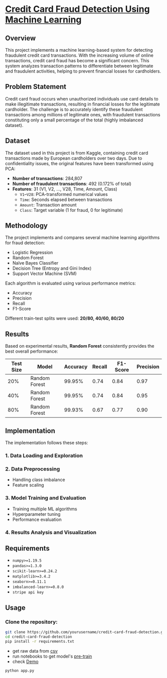 # [Credit Card Fraud Detection Using Machine Learning](https://credit-card-fraud-detection-using-7wmf.onrender.com/)

## Overview
This project implements a machine learning-based system for detecting fraudulent credit card transactions. With the increasing volume of online transactions, credit card fraud has become a significant concern. This system analyzes transaction patterns to differentiate between legitimate and fraudulent activities, helping to prevent financial losses for cardholders.

## Problem Statement
Credit card fraud occurs when unauthorized individuals use card details to make illegitimate transactions, resulting in financial losses for the legitimate cardholder. The challenge is to accurately identify these fraudulent transactions among millions of legitimate ones, with fraudulent transactions constituting only a small percentage of the total (highly imbalanced dataset).

## Dataset
The dataset used in this project is from Kaggle, containing credit card transactions made by European cardholders over two days. Due to confidentiality issues, the original features have been transformed using PCA:

- **Number of transactions**: 284,807  
- **Number of fraudulent transactions**: 492 (0.172% of total)  
- **Features**: 31 (V1, V2, ..., V28, Time, Amount, Class)  
  - `V1`–`V28`: PCA-transformed numerical values  
  - `Time`: Seconds elapsed between transactions  
  - `Amount`: Transaction amount  
  - `Class`: Target variable (1 for fraud, 0 for legitimate)  

## Methodology
The project implements and compares several machine learning algorithms for fraud detection:

- Logistic Regression  
- Random Forest  
- Naïve Bayes Classifier  
- Decision Tree (Entropy and Gini Index)  
- Support Vector Machine (SVM)

Each algorithm is evaluated using various performance metrics:

- Accuracy  
- Precision  
- Recall  
- F1-Score

Different train-test splits were used: **20/80, 40/60, 80/20**

## Results
Based on experimental results, **Random Forest** consistently provides the best overall performance:

| Test Size | Model         | Accuracy | Recall | F1-Score | Precision |
|-----------|---------------|----------|--------|----------|-----------|
| 20%       | Random Forest | 99.95%   | 0.74   | 0.84     | 0.97      |
| 40%       | Random Forest | 99.95%   | 0.74   | 0.84     | 0.95      |
| 80%       | Random Forest | 99.93%   | 0.67   | 0.77     | 0.90      |

## Implementation
The implementation follows these steps:

### 1. Data Loading and Exploration  
### 2. Data Preprocessing  
- Handling class imbalance  
- Feature scaling  

### 3. Model Training and Evaluation  
- Training multiple ML algorithms  
- Hyperparameter tuning  
- Performance evaluation  

### 4. Results Analysis and Visualization  

## Requirements
- `numpy>=1.19.5`  
- `pandas>=1.3.0`  
- `scikit-learn>=0.24.2`  
- `matplotlib>=3.4.2`  
- `seaborn>=0.11.1`  
- `imbalanced-learn>=0.8.0`
- `stripe api key` 

## Usage

### Clone the repository:
```bash
git clone https://github.com/yourusername/credit-card-fraud-detection.git
cd credit-card-fraud-detection
pip install -r requirements.txt
```
- get raw data from [csv](https://drive.google.com/file/d/1X60-SwAzMSp6wvEisY2h0WOv_HFfj6vX/view?usp=sharing)
- run notebooks to get model's [pre-train](https://drive.google.com/drive/folders/1S-hraeZMrRBpHXIFowe1NDFGB9pgxq5r?usp=drive_link)
- check [Demo](https://credit-card-fraud-detection-using-7wmf.onrender.com/)

```bash
python app.py
```
  
  
